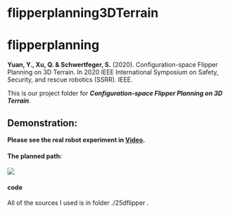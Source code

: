 # flipperplanning3DTerrain

# flipperplanning

**Yuan, Y., Xu, Q. & Schwertfeger, S.** (2020). Configuration-space Flipper Planning on 3D Terrain. In 2020 IEEE International Symposium on Safety, Security, and rescue robotics (SSRR). IEEE. 

This is our project folder for ***Configuration-space Flipper Planning on 3D Terrain***.

## Demonstration:

**Please see the real robot experiment in [Video](https://jarrome.github.io/files/ssrr2020.mp4).**

#### The planned path:

![](https://jarrome.github.io/files/flipperPath.gif?raw=true)



#### code
All of the sources I used is in folder ./25dflipper . 
